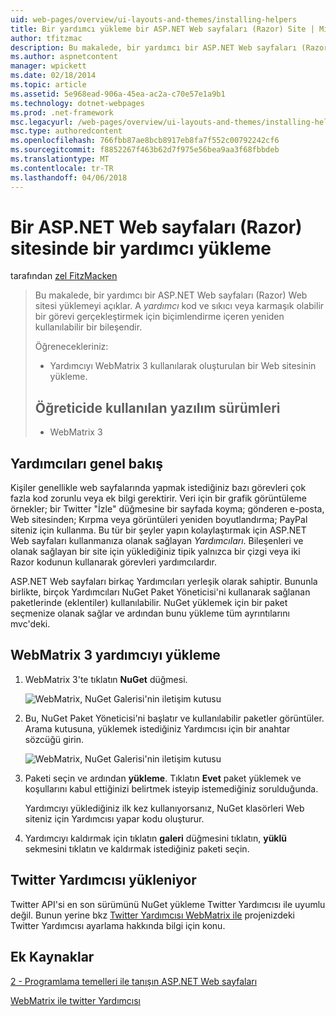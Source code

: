 ```yaml
---
uid: web-pages/overview/ui-layouts-and-themes/installing-helpers
title: Bir yardımcı yükleme bir ASP.NET Web sayfaları (Razor) Site | Microsoft Docs
author: tfitzmac
description: Bu makalede, bir yardımcı bir ASP.NET Web sayfaları (Razor) Web sitesi yüklemeyi açıklar. Bir yardımcı kod ve başına biçimlendirme içeren yeniden kullanılabilir bir bileşenidir...
ms.author: aspnetcontent
manager: wpickett
ms.date: 02/18/2014
ms.topic: article
ms.assetid: 5e968ead-906a-45ea-ac2a-c70e57e1a9b1
ms.technology: dotnet-webpages
ms.prod: .net-framework
msc.legacyurl: /web-pages/overview/ui-layouts-and-themes/installing-helpers
msc.type: authoredcontent
ms.openlocfilehash: 766fbb87ae8bcb8917eb8fa7f552c00792242cf6
ms.sourcegitcommit: f8852267f463b62d7f975e56bea9aa3f68fbbdeb
ms.translationtype: MT
ms.contentlocale: tr-TR
ms.lasthandoff: 04/06/2018
---
```

<a name="installing-a-helper-in-an-aspnet-web-pages-razor-site"></a>Bir ASP.NET Web sayfaları (Razor) sitesinde bir yardımcı yükleme
====================
tarafından [zel FitzMacken](https://github.com/tfitzmac)

> Bu makalede, bir yardımcı bir ASP.NET Web sayfaları (Razor) Web sitesi yüklemeyi açıklar. A *yardımcı* kod ve sıkıcı veya karmaşık olabilir bir görevi gerçekleştirmek için biçimlendirme içeren yeniden kullanılabilir bir bileşendir.
> 
> Öğrenecekleriniz:
> 
> - Yardımcıyı WebMatrix 3 kullanılarak oluşturulan bir Web sitesinin yükleme.
>   
> 
> ## <a name="software-versions-used-in-the-tutorial"></a>Öğreticide kullanılan yazılım sürümleri
> 
> 
> - WebMatrix 3


## <a name="overview-of-helpers"></a>Yardımcıları genel bakış

Kişiler genellikle web sayfalarında yapmak istediğiniz bazı görevleri çok fazla kod zorunlu veya ek bilgi gerektirir. Veri için bir grafik görüntüleme örnekler; bir Twitter "İzle" düğmesine bir sayfada koyma; gönderen e-posta, Web sitesinden; Kırpma veya görüntüleri yeniden boyutlandırma; PayPal siteniz için kullanma. Bu tür bir şeyler yapın kolaylaştırmak için ASP.NET Web sayfaları kullanmanıza olanak sağlayan *Yardımcıları*. Bileşenleri ve olanak sağlayan bir site için yüklediğiniz tipik yalnızca bir çizgi veya iki Razor kodunun kullanarak görevleri yardımcılardır.

ASP.NET Web sayfaları birkaç Yardımcıları yerleşik olarak sahiptir. Bununla birlikte, birçok Yardımcıları NuGet Paket Yöneticisi'ni kullanarak sağlanan paketlerinde (eklentiler) kullanılabilir. NuGet yüklemek için bir paket seçmenize olanak sağlar ve ardından bunu yükleme tüm ayrıntılarını mvc'deki.

## <a name="installing-a-helper-in-webmatrix-3"></a>WebMatrix 3 yardımcıyı yükleme

1. WebMatrix 3'te tıklatın **NuGet** düğmesi.

    ![WebMatrix, NuGet Galerisi'nin iletişim kutusu](installing-helpers/_static/image1.png)
2. Bu, NuGet Paket Yöneticisi'ni başlatır ve kullanılabilir paketler görüntüler. Arama kutusuna, yüklemek istediğiniz Yardımcısı için bir anahtar sözcüğü girin.

    ![WebMatrix, NuGet Galerisi'nin iletişim kutusu](installing-helpers/_static/image2.png)
3. Paketi seçin ve ardından **yükleme**. Tıklatın **Evet** paket yüklemek ve koşullarını kabul ettiğinizi belirtmek isteyip istemediğiniz sorulduğunda.

     Yardımcıyı yüklediğiniz ilk kez kullanıyorsanız, NuGet klasörleri Web siteniz için Yardımcısı yapar kodu oluşturur.
4. Yardımcıyı kaldırmak için tıklatın **galeri** düğmesini tıklatın, **yüklü** sekmesini tıklatın ve kaldırmak istediğiniz paketi seçin.

## <a name="installing-the-twitter-helper"></a>Twitter Yardımcısı yükleniyor

Twitter API'si en son sürümünü NuGet yükleme Twitter Yardımcısı ile uyumlu değil. Bunun yerine bkz [Twitter Yardımcısı WebMatrix ile](twitter-helper.md) projenizdeki Twitter Yardımcısı ayarlama hakkında bilgi için konu.

<a id="Additional_Resources"></a>
## <a name="additional-resources"></a>Ek Kaynaklar


[2 - Programlama temelleri ile tanışın ASP.NET Web sayfaları](../getting-started/introducing-razor-syntax-c.md)

[WebMatrix ile twitter Yardımcısı](twitter-helper.md)
